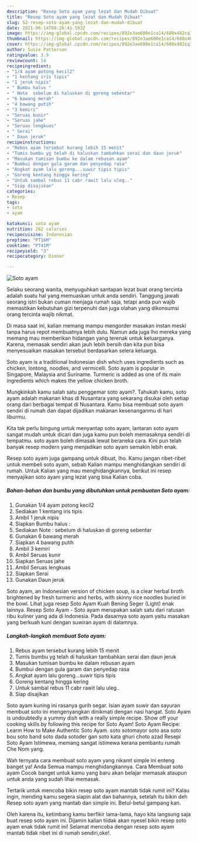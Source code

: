 ```yaml
---
description: "Resep Soto ayam yang lezat dan Mudah Dibuat"
title: "Resep Soto ayam yang lezat dan Mudah Dibuat"
slug: 52-resep-soto-ayam-yang-lezat-dan-mudah-dibuat
date: 2021-06-14T08:26:41.593Z
image: https://img-global.cpcdn.com/recipes/892e3ae600e1ca14/680x482cq70/soto-ayam-foto-resep-utama.jpg
thumbnail: https://img-global.cpcdn.com/recipes/892e3ae600e1ca14/680x482cq70/soto-ayam-foto-resep-utama.jpg
cover: https://img-global.cpcdn.com/recipes/892e3ae600e1ca14/680x482cq70/soto-ayam-foto-resep-utama.jpg
author: Susie Patterson
ratingvalue: 3.9
reviewcount: 14
recipeingredient:
- "1/4 ayam potong kecil2"
- "1 kentang iris tipis"
- "1 jeruk nipis"
- " Bumbu halus "
- " Note  sebelum di haluskan di goreng sebentar"
- "6 bawang merah"
- "4 bawang putih"
- "3 kemiri"
- "Seruas kunir"
- "Seruas jahe"
- "Seruas lengkuas"
- " Serai"
- " Daun jeruk"
recipeinstructions:
- "Rebus ayam tersebut kurang lebih 15 menit"
- "Tumis bumbu yg telah di haluskan tambahkan serai dan daun jeruk"
- "Masukan tumisan bumbu ke dalam rebusan ayam"
- "Bumbui dengan gula garam dan penyedap rasa"
- "Angkat ayam lalu goreng...suwir tipis tipis"
- "Goreng kentang hingga kering"
- "Untuk sambal rebus 11 cabr rawit lalu uleg.."
- "Siap disajikan"
categories:
- Resep
tags:
- soto
- ayam

katakunci: soto ayam 
nutrition: 262 calories
recipecuisine: Indonesian
preptime: "PT16M"
cooktime: "PT41M"
recipeyield: "3"
recipecategory: Dinner

---
```



![Soto ayam](https://img-global.cpcdn.com/recipes/892e3ae600e1ca14/680x482cq70/soto-ayam-foto-resep-utama.jpg)

Selaku seorang wanita, menyuguhkan santapan lezat buat orang tercinta adalah suatu hal yang memuaskan untuk anda sendiri. Tanggung jawab seorang istri bukan cuman menjaga rumah saja, tetapi anda pun wajib memastikan kebutuhan gizi terpenuhi dan juga olahan yang dikonsumsi orang tercinta wajib nikmat.

Di masa  saat ini, kalian memang mampu mengorder masakan instan meski tanpa harus repot membuatnya lebih dulu. Namun ada juga lho mereka yang memang mau memberikan hidangan yang terenak untuk keluarganya. Karena, memasak sendiri akan jauh lebih bersih dan kita pun bisa menyesuaikan masakan tersebut berdasarkan selera keluarga. 

Soto ayam is a traditional Indonesian dish which uses ingredients such as chicken, lontong, noodles, and vermicelli. Soto ayam is popular in Singapore, Malaysia and Suriname. Turmeric is added as one of its main ingredients which makes the yellow chicken broth.

Mungkinkah kamu salah satu penggemar soto ayam?. Tahukah kamu, soto ayam adalah makanan khas di Nusantara yang sekarang disukai oleh setiap orang dari berbagai tempat di Nusantara. Kamu bisa membuat soto ayam sendiri di rumah dan dapat dijadikan makanan kesenanganmu di hari liburmu.

Kita tak perlu bingung untuk menyantap soto ayam, lantaran soto ayam sangat mudah untuk dicari dan juga kamu pun boleh memasaknya sendiri di tempatmu. soto ayam boleh dimasak lewat beraneka cara. Kini pun telah banyak resep modern yang menjadikan soto ayam semakin lebih enak.

Resep soto ayam juga gampang untuk dibuat, lho. Kamu jangan ribet-ribet untuk membeli soto ayam, sebab Kalian mampu menghidangkan sendiri di rumah. Untuk Kalian yang mau menghidangkannya, berikut ini resep menyajikan soto ayam yang lezat yang bisa Kalian coba.

<!--inarticleads1-->

##### Bahan-bahan dan bumbu yang dibutuhkan untuk pembuatan Soto ayam:

1. Gunakan 1/4 ayam potong kecil2
1. Sediakan 1 kentang iris tipis
1. Ambil 1 jeruk nipis
1. Siapkan  Bumbu halus :
1. Sediakan  Note : sebelum di haluskan di goreng sebentar
1. Gunakan 6 bawang merah
1. Siapkan 4 bawang putih
1. Ambil 3 kemiri
1. Ambil Seruas kunir
1. Siapkan Seruas jahe
1. Ambil Seruas lengkuas
1. Siapkan  Serai
1. Gunakan  Daun jeruk


Soto ayam, an Indonesian version of chicken soup, is a clear herbal broth brightened by fresh turmeric and herbs, with skinny rice noodles buried in the bowl. Lihat juga resep Soto Ayam Kuah Bening Seger (Light) enak lainnya. Resep Soto Ayam - Soto ayam merupakan salah satu dari ratusan ribu kuliner yang ada di Indonesia. Pada dasarnya soto ayam yaitu masakan yang berkuah kuni dengan suwiran ayam di dalamnya. 

<!--inarticleads2-->

##### Langkah-langkah membuat Soto ayam:

1. Rebus ayam tersebut kurang lebih 15 menit
1. Tumis bumbu yg telah di haluskan tambahkan serai dan daun jeruk
1. Masukan tumisan bumbu ke dalam rebusan ayam
1. Bumbui dengan gula garam dan penyedap rasa
1. Angkat ayam lalu goreng...suwir tipis tipis
1. Goreng kentang hingga kering
1. Untuk sambal rebus 11 cabr rawit lalu uleg..
1. Siap disajikan


Soto ayam kuning ini rasanya gurih segar. Isian ayam suwir dan sayuran membuat soto ini mengenyangkan dinikmati dengan nasi hangat. Soto Ayam is undoubtedly a yummy dish with a really simple recipe. Show off your cooking skills by following this recipe for Soto Ayam! Soto Ayam Recipe: Learm How to Make Authentic Soto Ayam. soto sotomayor soto asa soto bou soto band soto dada sotoder gan soto kata ghuri choto azad Resepi Soto Ayam Istimewa, memang sangat istimewa kerana pembantu rumah Che Nom yang. 

Wah ternyata cara membuat soto ayam yang nikamt simple ini enteng banget ya! Anda Semua mampu menghidangkannya. Cara Membuat soto ayam Cocok banget untuk kamu yang baru akan belajar memasak ataupun untuk anda yang sudah lihai memasak.

Tertarik untuk mencoba bikin resep soto ayam mantab tidak rumit ini? Kalau ingin, mending kamu segera siapin alat dan bahannya, setelah itu bikin deh Resep soto ayam yang mantab dan simple ini. Betul-betul gampang kan. 

Oleh karena itu, ketimbang kamu berfikir lama-lama, hayo kita langsung saja buat resep soto ayam ini. Dijamin kalian tiidak akan nyesel bikin resep soto ayam enak tidak rumit ini! Selamat mencoba dengan resep soto ayam mantab tidak ribet ini di rumah sendiri,oke!.

